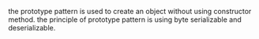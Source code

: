 the prototype pattern is used to create an object without using constructor method. the principle of prototype pattern is using byte serializable and deserializable.
